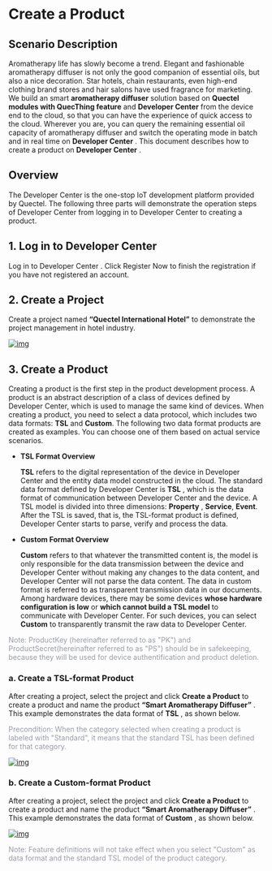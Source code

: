 # Create a Product

## __Scenario Description__

Aromatherapy life has slowly become a trend. Elegant and fashionable aromatherapy diffuser is not only the good companion of essential oils, but also a nice decoration. Star hotels, chain restaurants, even high-end clothing brand stores and hair salons have used fragrance for marketing. We build an smart  __aromatherapy diffuser__ solution based on __Quectel modules with QuecThing feature__ and __Developer Center__  from the device end to the cloud, so that you can have the experience of quick access to the cloud. Wherever you are, you can query the remaining essential oil capacity of aromatherapy diffuser and switch the operating mode in batch and in real time on __Developer Center__ .  This document describes how to create a product on  __Developer Center__ .

## __Overview__

The Developer Center is the one-stop IoT development platform provided by Quectel. The following three parts will demonstrate the operation steps of Developer Center from logging in to Developer Center to creating a product.

## __1. Log in to Developer Center__

Log in to <a :href="toDevelopCenter(null, 'en')" target="_blank">Developer Center</a> . Click <a :href="toDevelopCenter('registerType', 'en')" target="_blank">Register Now</a> to finish the registration if you have not registered an account.


## __2. Create a Project__

Create a project named  __“Quectel International Hotel”__  to demonstrate the project management in hotel industry.

<a data-fancybox title="img" href="/en/deviceDevelop/platform/platform-01.png">![img](/en/deviceDevelop/platform/platform-01.png)</a>

## __3. Create a Product__

Creating a product is the first step in the product development process. A product is an abstract description of a class of devices defined by Developer Center, which is used to manage the same kind of devices. When creating a product, you need to select a data protocol, which includes two data formats:  __TSL__ and __Custom__. The following two data format products are created as examples. You can choose one of them based on actual service scenarios.

* __TSL Format Overview__

  __TSL__  refers to the digital representation of the device in Developer Center and the entity data model constructed in the cloud. The standard data format defined by Developer Center is __TSL__ , which is the data format of communication between Developer Center and the device. A TSL model is divided into three dimensions: __Property__ , __Service__, __Event__.  After the TSL is saved, that is, the TSL-format product is defined, Developer Center starts to parse, verify and process the data.

* __Custom Format Overview__ 

  __Custom__ refers to that whatever the transmitted  content is, the model is only responsible for the data transmission between the device and Developer Center without making any changes to the data content, and Developer Center will not parse the data content. The data in custom format is referred to as transparent transmission data in our documents. Among hardware devices, there may be some devices __whose hardware configuration is low__ or  __which cannot build a TSL model__ to communicate with Developer Center. For such devices, you can select __Custom__ to transparently transmit the raw data to Developer Center.

<font color=#999AAA >Note: ProductKey (hereinafter referred to as "PK") and ProductSecret(hereinafter referred to as "PS") should be in safekeeping, because they will be used for device authentification and product deletion.</font>

### __a. Create a TSL-format Product__

After creating a project, select the project and click __Create a Product__ to create a product and name the product __“Smart Aromatherapy Diffuser”__ . This example demonstrates the data format of __TSL__ , as shown below.

<font color=#999AAA >Precondition: When the category selected when creating a product is labeled with "Standard", it means that the standard TSL has been defined for that category.</font>

<a data-fancybox title="img" href="/en/deviceDevelop/wifi/speediness/resource/platform/platform-02.png">![img](/en/deviceDevelop/wifi/speediness/resource/platform/platform-02.png)</a>

### __b. Create a Custom-format Product__

After creating a project, select the project and click __Create a Product__ to create a product and name the product __“Smart Aromatherapy Diffuser”__ . This example demonstrates the data format of  __Custom__ , as shown below.

<a data-fancybox title="img" href="/en/deviceDevelop/wifi/speediness/resource/platform/platform-03.png">![img](/en/deviceDevelop/wifi/speediness/resource/platform/platform-03.png)</a>

<font color=#999AAA >Note: Feature definitions will not take effect when you select "Custom" as data format and the standard TSL model of the product category.</font>

  

